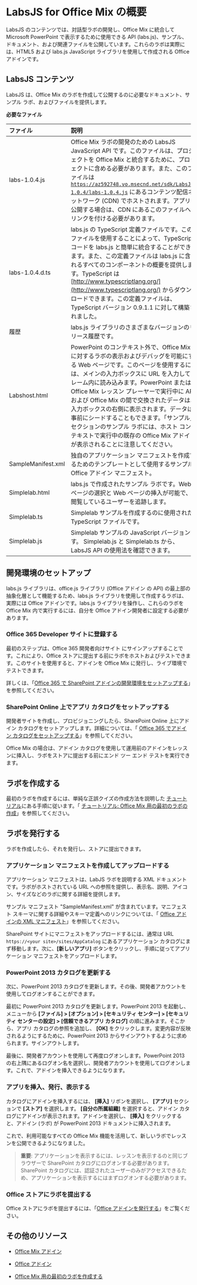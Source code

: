 
# <a name="get-started-with-labsjs-for-office-mix"></a>LabsJS for Office Mix の概要



LabsJS のコンテンツでは、対話型ラボの開発し、Office Mix に統合して Microsoft PowerPoint で表示するために使用できる API (labs.js)、サンプル、ドキュメント、および関連ファイルを公開しています。これらのラボは実際には、HTML5 および labs.js JavaScript ライブラリを使用して作成される Office アドインです。

## <a name="labsjs-content"></a>LabsJS コンテンツ

LabsJS は、Office Mix のラボを作成して公開するのに必要なドキュメント、サンプル ラボ、およびファイルを提供します。


**必要なファイル**


|**ファイル**|**説明**|
|:-----|:-----|
|labs-1.0.4.js|Office Mix ラボの開発のための LabsJS JavaScript API です。このファイルは、プロジェクトを Office Mix と統合するために、プロジェクトに含める必要があります。また、このファイルは <code>https://az592748.vo.msecnd.net/sdk/LabsJS-1.0.4/labs-1.0.4.js</code> にあるコンテンツ配信ネットワーク (CDN) でホストされます。アプリを公開する場合は、CDN にあるこのファイルへのリンクを付ける必要があります。|
|labs-1.0.4.d.ts|labs.js の TypeScript 定義ファイルです。このファイルを使用することによって、TypeScript コードを labs.js と簡単に統合することができます。また、この定義ファイルは labs.js に含まれるすべてのコンポーネントの概要を提供します。TypeScript は [http://www.typescriptlang.org/](http://www.typescriptlang.org/) からダウンロードできます。この定義ファイルは、TypeScript バージョン 0.9.1.1 に対して構築されました。|
|履歴|labs.js ライブラリのさまざまなバージョンのリリース履歴です。|
|Labshost.html|PowerPoint のコンテキスト外で、Office Mix に対するラボの表示およびデバッグを可能にする Web ページです。このページを使用するには、メインの入力ボックスに URL を入力してフレーム内に読み込みます。PowerPoint または Office Mix レッスン プレーヤーで実行中に API および Office Mix の間で交換されたデータは、入力ボックスの右側に表示されます。データは事前にシードすることもできます。「サンプル」セクションのサンプル ラボには、ホスト コンテキストで実行中の既存の Office Mix アドインが表示されることに注意してください。|
|SampleManifest.xml|独自のアプリケーション マニフェストを作成するためのテンプレートとして使用するサンプル Office アドイン マニフェスト。|
|Simplelab.html|labs.js で作成されたサンプル ラボです。Web ページの選択と Web ページの挿入が可能で、閲覧しているユーザーを追跡します。|
|Simplelab.ts|Simplelab サンプルを作成するのに使用された TypeScript ファイルです。|
|Simplelab.js|Simplelab サンプルの JavaScript バージョンです。 Simplelab.js と Simplelab.ts から、LabsJS API の使用法を確認できます。|

## <a name="set-up-your-development-environment"></a>開発環境のセットアップ

labs.js ライブラリは、office.js ライブラリ (Office アドイン の API) の最上部の抽象化層として機能するため、labs.js ライブラリを使用して作成するラボは、実際には Office アドインです。labs.js ライブラリを操作し、これらのラボを Office Mix 内で実行するには、自分を Office アドイン開発者に設定する必要があります。


### <a name="register-for-an-office-365-developer-site"></a>Office 365 Developer サイトに登録する

最初のステップは、Office 365 開発者向けサイト にサインアップすることです。これにより、Office ストアに提出する前にラボをホストおよびテストできます。このサイトを使用すると、アドインを Office Mix に発行し、ライブ環境でテストできます。

詳しくは、「[Office 365 で SharePoint アドインの開発環境をセットアップする](http://msdn.microsoft.com/library/b22ce52a-ae9e-4831-9b68-c9210af6dc54%28Office.15%29.aspx)」を参照してください。 


### <a name="set-up-an-app-catalog-on-sharepoint-online"></a>SharePoint Online 上でアプリ カタログをセットアップする

開発者サイトを作成し、プロビジョニングしたら、SharePoint Online 上にアドイン カタログをセットアップします。詳細については、「 [Office 365 でアドイン カタログをセットアップする](../../publish/publish-task-pane-and-content-add-ins-to-an-add-in-catalog.md)」を参照してください。

Office Mix の場合は、アドイン カタログを使用して運用前のアドインをレッスンに挿入し、ラボをストアに提出する前にエンド ツー エンド テストを実行できます。


## <a name="create-your-lab"></a>ラボを作成する

最初のラボを作成するには、単純な正誤クイズの作成方法を説明した [チュートリアル](../../powerpoint/office-mix/creating-your-first-lab-for-office-mix.md)にある手順に従います。「 [チュートリアル: Office Mix 用の最初のラボの作成](../../powerpoint/office-mix/creating-your-first-lab-for-office-mix.md)」を参照してください。


## <a name="publish-your-lab"></a>ラボを発行する

ラボを作成したら、それを発行し、ストアに提出できます。


### <a name="create-and-upload-your-application-manifest"></a>アプリケーション マニフェストを作成してアップロードする

アプリケーション マニフェストは、LabJS ラボを説明する XML ドキュメントです。ラボがホストされている URL への参照を提供し、表示名、説明、アイコン、サイズなどのラボに関する詳細を提供します。

サンプル マニフェスト "SampleManifest.xml" が含まれています。マニフェスト スキーマに関する詳細やスキーマ定義へのリンクについては、「 [Office アドインの XML マニフェスト](../../../docs/overview/add-in-manifests.md)」を参照してください。

SharePoint サイトにマニフェストをアップロードするには、通常は URL <code>https://\<your site\>/sites/AppCatalog</code> にあるアプリケーション カタログにまず移動します。次に、**[新しいアプリ]** ボタンをクリックし、手順に従ってアプリケーション マニフェストをアップロードします。


### <a name="update-your-powerpoint-2013-catalog"></a>PowerPoint 2013 カタログを更新する

次に、PowerPoint 2013 カタログを更新します。その後、開発者アカウントを使用してログオンすることができます。

最初に PowerPoint 2013 カタログを更新します。PowerPoint 2013 を起動し、メニューから  **[ファイル] > [オプション] > [セキュリティ センター] > [セキュリティ センターの設定] > [信頼できるアプリ カタログ]** の順に進みます。そこから、アプリ カタログの参照を追加し、 **[OK]** をクリックします。変更内容が反映されるようにするために、PowerPoint 2013 からサインアウトするように求められます。サインアウトします。

最後に、開発者アカウントを使用して再度ログオンします。PowerPoint 2013 の右上隅にあるログオン名を選択し、開発者アカウントを使用してログオンします。これで、アドインを挿入できるようになります。


### <a name="insert-publish-and-view-your-app"></a>アプリを挿入、発行、表示する

カタログにアドインを挿入するには、 **[挿入]** リボンを選択し、 **[アプリ]** セクションで **[ストア]** を選択します。 **[自分の所属組織]** を選択すると、アドイン カタログにアドインが表示されます。アドインを選択し、 **[挿入]** をクリックすると、アドイン (ラボ) が PowerPoint 2013 ドキュメントに挿入されます。

これで、利用可能なすべての Office Mix 機能を活用して、新しいラボでレッスンを公開できるようになりました。


 >**重要**: アプリケーションを表示するには、レッスンを表示するのと同じブラウザーで SharePoint カタログにログオンする必要があります。SharePoint カタログには、認証されたユーザーのみがアクセスできるため、アプリケーションを表示するにはまずログオンする必要があります。 


### <a name="submit-your-lab-to-the-office-store"></a>Office ストアにラボを提出する

Office ストアにラボを提出するには、「[Office アドインを発行する](../../publish/publish.md)」をご覧ください。


## <a name="additional-resources"></a>その他のリソース



- [Office Mix アドイン](../../powerpoint/office-mix/office-mix-add-ins.md)
    
- [Office アドイン](../../../docs/overview/office-add-ins.md)
    
- [Office Mix 用の最初のラボを作成する](../../powerpoint/office-mix/creating-your-first-lab-for-office-mix.md)
    
